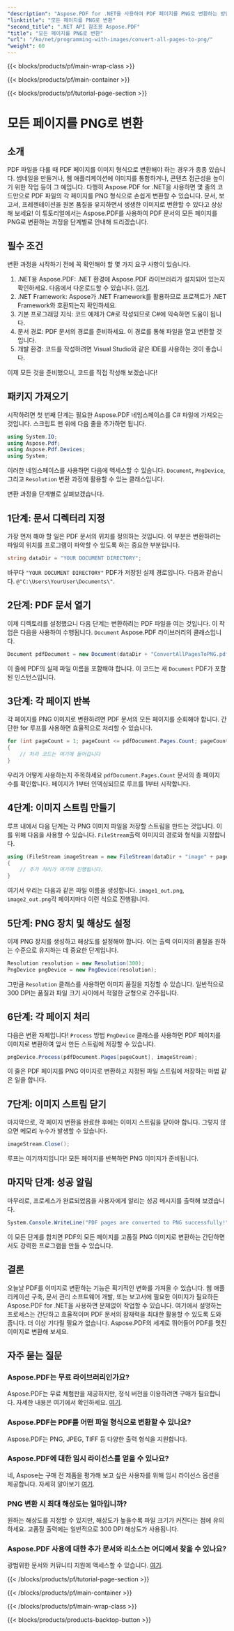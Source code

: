```yaml
---
"description": "Aspose.PDF for .NET을 사용하여 PDF 페이지를 PNG로 변환하는 방법을 단계별 가이드를 통해 알아보세요. 개발자와 그래픽 애호가에게 안성맞춤입니다."
"linktitle": "모든 페이지를 PNG로 변환"
"second_title": ".NET API 참조용 Aspose.PDF"
"title": "모든 페이지를 PNG로 변환"
"url": "/ko/net/programming-with-images/convert-all-pages-to-png/"
"weight": 60
---
```


{{< blocks/products/pf/main-wrap-class >}}

{{< blocks/products/pf/main-container >}}

{{< blocks/products/pf/tutorial-page-section >}}

# 모든 페이지를 PNG로 변환

## 소개

PDF 파일을 다룰 때 PDF 페이지를 이미지 형식으로 변환해야 하는 경우가 종종 있습니다. 썸네일을 만들거나, 웹 애플리케이션에 이미지를 통합하거나, 콘텐츠 접근성을 높이기 위한 작업 등이 그 예입니다. 다행히 Aspose.PDF for .NET을 사용하면 몇 줄의 코드만으로 PDF 파일의 각 페이지를 PNG 형식으로 손쉽게 변환할 수 있습니다. 문서, 보고서, 프레젠테이션을 원본 품질을 유지하면서 생생한 이미지로 변환할 수 있다고 상상해 보세요! 이 튜토리얼에서는 Aspose.PDF를 사용하여 PDF 문서의 모든 페이지를 PNG로 변환하는 과정을 단계별로 안내해 드리겠습니다. 

## 필수 조건

변환 과정을 시작하기 전에 꼭 확인해야 할 몇 가지 요구 사항이 있습니다.

1. .NET용 Aspose.PDF: .NET 환경에 Aspose.PDF 라이브러리가 설치되어 있는지 확인하세요. 다음에서 다운로드할 수 있습니다. [여기](https://releases.aspose.com/pdf/net/).
2. .NET Framework: Aspose가 .NET Framework를 활용하므로 프로젝트가 .NET Framework와 호환되는지 확인하세요.
3. 기본 프로그래밍 지식: 코드 예제가 C#로 작성되므로 C#에 익숙하면 도움이 됩니다.
4. 문서 경로: PDF 문서의 경로를 준비하세요. 이 경로를 통해 파일을 열고 변환할 것입니다.
5. 개발 환경: 코드를 작성하려면 Visual Studio와 같은 IDE를 사용하는 것이 좋습니다. 

이제 모든 것을 준비했으니, 코드를 직접 작성해 보겠습니다!

## 패키지 가져오기

시작하려면 첫 번째 단계는 필요한 Aspose.PDF 네임스페이스를 C# 파일에 가져오는 것입니다. 스크립트 맨 위에 다음 줄을 추가하면 됩니다.

```csharp
using System.IO;
using Aspose.Pdf;
using Aspose.Pdf.Devices;
using System;
```

이러한 네임스페이스를 사용하면 다음에 액세스할 수 있습니다. `Document`, `PngDevice`, 그리고 `Resolution` 변환 과정에 활용할 수 있는 클래스입니다.

변환 과정을 단계별로 살펴보겠습니다.

## 1단계: 문서 디렉터리 지정

가장 먼저 해야 할 일은 PDF 문서의 위치를 정의하는 것입니다. 이 부분은 변환하려는 파일의 위치를 프로그램이 파악할 수 있도록 하는 중요한 부분입니다.

```csharp
string dataDir = "YOUR DOCUMENT DIRECTORY";
```

바꾸다 `"YOUR DOCUMENT DIRECTORY"` PDF가 저장된 실제 경로입니다. 다음과 같습니다. `@"C:\Users\YourUser\Documents\"`.

## 2단계: PDF 문서 열기

이제 디렉토리를 설정했으니 다음 단계는 변환하려는 PDF 파일을 여는 것입니다. 이 작업은 다음을 사용하여 수행됩니다. `Document` Aspose.PDF 라이브러리의 클래스입니다.

```csharp
Document pdfDocument = new Document(dataDir + "ConvertAllPagesToPNG.pdf");
```

이 줄에 PDF의 실제 파일 이름을 포함해야 합니다. 이 코드는 새 `Document` PDF가 포함된 인스턴스입니다.

## 3단계: 각 페이지 반복

각 페이지를 PNG 이미지로 변환하려면 PDF 문서의 모든 페이지를 순회해야 합니다. 간단한 for 루프를 사용하면 효율적으로 처리할 수 있습니다.

```csharp
for (int pageCount = 1; pageCount <= pdfDocument.Pages.Count; pageCount++)
{
    // 처리 코드는 여기에 들어갑니다
}
```

우리가 어떻게 사용하는지 주목하세요 `pdfDocument.Pages.Count` 문서의 총 페이지 수를 확인합니다. 페이지가 1부터 인덱싱되므로 루프를 1부터 시작합니다.

## 4단계: 이미지 스트림 만들기

루프 내에서 다음 단계는 각 PNG 이미지 파일을 저장할 스트림을 만드는 것입니다. 이를 위해 다음을 사용할 수 있습니다. `FileStream`출력 이미지의 경로와 형식을 지정합니다.

```csharp
using (FileStream imageStream = new FileStream(dataDir + "image" + pageCount + "_out.png", FileMode.Create))
{
    // 추가 처리가 여기에 진행됩니다.
}
```

여기서 우리는 다음과 같은 파일 이름을 생성합니다. `image1_out.png`, `image2_out.png`각 페이지마다 이런 식으로 진행됩니다.

## 5단계: PNG 장치 및 해상도 설정

이제 PNG 장치를 생성하고 해상도를 설정해야 합니다. 이는 출력 이미지의 품질을 원하는 수준으로 유지하는 데 중요한 단계입니다.

```csharp
Resolution resolution = new Resolution(300);
PngDevice pngDevice = new PngDevice(resolution);
```

그만큼 `Resolution` 클래스를 사용하면 이미지 품질을 지정할 수 있습니다. 일반적으로 300 DPI는 품질과 파일 크기 사이에서 적절한 균형으로 간주됩니다.

## 6단계: 각 페이지 처리

다음은 변환 자체입니다! `Process` 방법 `PngDevice` 클래스를 사용하면 PDF 페이지를 이미지로 변환하여 앞서 만든 스트림에 저장할 수 있습니다.

```csharp
pngDevice.Process(pdfDocument.Pages[pageCount], imageStream);
```

이 줄은 PDF 페이지를 PNG 이미지로 변환하고 지정된 파일 스트림에 저장하는 마법 같은 일을 합니다.

## 7단계: 이미지 스트림 닫기

마지막으로, 각 페이지 변환을 완료한 후에는 이미지 스트림을 닫아야 합니다. 그렇지 않으면 메모리 누수가 발생할 수 있습니다.

```csharp
imageStream.Close();
```

루프는 여기까지입니다! 모든 페이지를 반복하면 PNG 이미지가 준비됩니다.

## 마지막 단계: 성공 알림

마무리로, 프로세스가 완료되었음을 사용자에게 알리는 성공 메시지를 출력해 보겠습니다.

```csharp
System.Console.WriteLine("PDF pages are converted to PNG successfully!");
```

이 모든 단계를 합치면 PDF의 모든 페이지를 고품질 PNG 이미지로 변환하는 간단하면서도 강력한 프로그램을 만들 수 있습니다.

## 결론

오늘날 PDF를 이미지로 변환하는 기능은 획기적인 변화를 가져올 수 있습니다. 웹 애플리케이션 구축, 문서 관리 소프트웨어 개발, 또는 보고서에 필요한 이미지가 필요하든 Aspose.PDF for .NET을 사용하면 문제없이 작업할 수 있습니다. 여기에서 설명하는 프로세스는 간단하고 효율적이며 PDF 문서의 잠재력을 최대한 활용할 수 있도록 도와줍니다. 더 이상 기다릴 필요가 없습니다. Aspose.PDF의 세계로 뛰어들어 PDF를 멋진 이미지로 변환해 보세요.

## 자주 묻는 질문

### Aspose.PDF는 무료 라이브러리인가요?
Aspose.PDF는 무료 체험판을 제공하지만, 정식 버전을 이용하려면 구매가 필요합니다. 자세한 내용은 여기에서 확인하세요. [여기](https://purchase.aspose.com/buy).

### Aspose.PDF는 PDF를 어떤 파일 형식으로 변환할 수 있나요?
Aspose.PDF는 PNG, JPEG, TIFF 등 다양한 출력 형식을 지원합니다.

### Aspose.PDF에 대한 임시 라이선스를 얻을 수 있나요?
네, Aspose는 구매 전 제품을 평가해 보고 싶은 사용자를 위해 임시 라이선스 옵션을 제공합니다. 자세히 알아보기 [여기](https://purchase.aspose.com/temporary-license/).

### PNG 변환 시 최대 해상도는 얼마입니까?
원하는 해상도를 지정할 수 있지만, 해상도가 높을수록 파일 크기가 커진다는 점에 유의하세요. 고품질 출력에는 일반적으로 300 DPI 해상도가 사용됩니다.

### Aspose.PDF 사용에 대한 추가 문서와 리소스는 어디에서 찾을 수 있나요?
광범위한 문서와 커뮤니티 지원에 액세스할 수 있습니다. [여기](https://reference.aspose.com/pdf/net/).

{{< /blocks/products/pf/tutorial-page-section >}}

{{< /blocks/products/pf/main-container >}}

{{< /blocks/products/pf/main-wrap-class >}}

{{< blocks/products/products-backtop-button >}}
